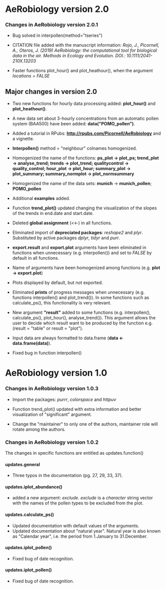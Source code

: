 # AeRobiology version 2.0

### Changes in AeRobiology version 2.0.1

* Bug solved in interpollen(method="tseries")

* CITATION file added with the manuscript information: *Rojo, J., Picornell, A., Oteros, J. (2019) AeRobiology: the computational tool for biological data in the air. Methods in Ecology and Evolution. DOI.: 10.1111/2041-210X.13203*

* Faster functions plot_hour() and plot_heathour(), when the argument *locations = FALSE*

## Major changes in version 2.0

* Two new functions for hourly data processing added: **plot_hour()** and **plot_heathour()**.  

* A new data set about 3-hourly concentrations from an automatic pollen system (BAA500) have been added: **data("POMO_pollen")**.  

* Added a tutorial in RPubs:  **http://rpubs.com/Picornell/AeRobiology** and a vignette.

* **Interpollen()** method = "neighbour" colnames homogenized.  

* Homogenized the name of the functions: **ps_plot -> plot_ps; trend_plot -> analyse_trend; trends -> plot_trend; qualitycontrol -> quality_control; hour_plot -> plot_hour; summary_plot -> plot_summary; summary_normplot -> plot_normsummary**  

* Homogenized the name of the data sets: **munich** -> **munich_pollen**; **POMO_pollen**  

* Additional **examples** added.  

* Function **trend_plot()** updated changing the visualization of the slopes of the trends in end.date and start.date.  

* Deleted **global assignment** (<<-) in all functions.  

* Eliminated import of **depreciated packages**: *reshape2* and *plyr*. Substituted by active packages *dplyr*, *tidyr* and *purr*.

* **export.result** and **export.plot** arguments have been eliminated in functions when unnecessary (e.g. interpollen()) and set to *FALSE* by default in all functions.  

* Name of arguments have been homogenized among functions (e.g. **plot -> export.plot**)

* Plots displayed by default, but not exported.
  
* Eliminated **prints** of progress messages when unnecessary (e.g. functions interpollen() and plot_trend()). In some functions such as calculate_ps(), this functionality is very relevant.

* New argument **"result"** added to some functions (e.g. interpollen(), calculate_ps(), plot_hour(), analyse_trend()). This argument allows the user to decide which result want to be produced by the function e.g. (result = "table" or result = "plot").  

* Input data are always formatted to data.frame (**data <- data.frame(data)**).  

* Fixed bug in function interpollen()


# AeRobiology version 1.0

### Changes in AeRobiology version 1.0.3

* Import the packages: *purrr*, *colorspace* and *httpuv*

* Function trend_plot() updated with extra information and better visualization of "significant" argument.

* Change the "maintainer" to only one of the authors, maintainer role will rotate among the authors.

### Changes in AeRobiology version 1.0.2 

The changes in specific functions are entitled as updates.function() 

#### updates.general 

* Three typos in the documentation (pg. 27, 29, 33, 37).

#### updates.iplot_abundance() 

* added a new argument: *exclude*. *exclude* is a *character* string vector with the names of the pollen types to be excluded from the plot.

#### updates.calculate_ps()

* Updated documentation with default values of the arguments.
* Updated documentation about "natural year". Natural year is also known as "Calendar year", i.e. the period from 1.January to 31.December.

#### updates.iplot_pollen() 

* Fixed bug of date recognition.

#### updates.iplot_pollen() 

* Fixed bug of date recognition.
